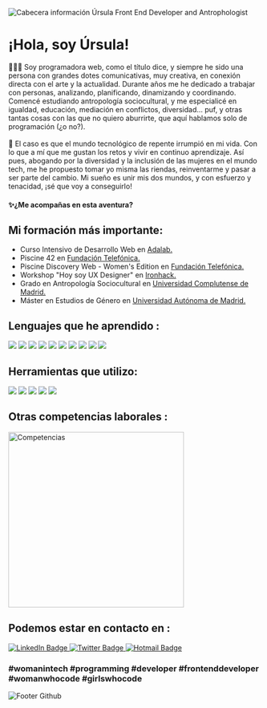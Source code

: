 ![Cabecera información Úrsula Front End Developer and Antrophologist](https://user-images.githubusercontent.com/113980852/229871158-27f065ed-824d-498e-a784-2921a97faf1f.png)

<h1>¡Hola, soy Úrsula!</h1>
👩🏻‍💻 Soy programadora web, como el título dice, y siempre he sido una persona con grandes dotes comunicativas, muy creativa, en conexión directa con el arte y la actualidad. Durante años me he dedicado a trabajar con personas, analizando, planificando, dinamizando y coordinando. Comencé estudiando antropología sociocultural, y me especialicé en igualdad, educación, mediación en conflictos, diversidad... puf, y otras tantas cosas con las que no quiero aburrirte, que aquí hablamos solo de programación (¿o no?).
<br>
   
<br>
🌄 El caso es que el mundo tecnológico de repente irrumpió en mi vida. Con lo que a mí que me gustan los retos y vivir en continuo aprendizaje. Así pues, abogando por la diversidad y la inclusión de las mujeres en el mundo tech, me he propuesto tomar yo misma las riendas, reinventarme y pasar a ser parte del cambio.
Mi sueño es unir mis dos mundos, y con esfuerzo y tenacidad, ¡sé que voy a conseguirlo!

<h4>✨¿Me acompañas en esta aventura?</h4>

<h2>Mi formación más importante:</h2>

- Curso Intensivo de Desarrollo Web en [Adalab.](https://adalab.es/)
- Piscine 42 en [Fundación Telefónica.](https://www.fundaciontelefonica.com/)
- Piscine  Discovery  Web - Women's Edition en [Fundación Telefónica.](https://www.fundaciontelefonica.com/)
- Workshop "Hoy soy UX Designer" en [Ironhack.](https://lp.ironhack.com/es/spain?utm_campaign=MAD_Spain_Madrid_Global_Search_Brand_ES&utm_source=google&utm_content=search-brand&utm_medium=cpc&utm_term=ironhack%20espa%C3%B1a&gclid=Cj0KCQjwla-hBhD7ARIsAM9tQKtDhVZlXqN2L-FfRRPok3yi16bGvbMwCGGgdRBanZ08zrLKhLLU3hIaAgmhEALw_wcB)
- Grado en Antropología Sociocultural en [Universidad Complutense de Madrid.](https://www.ucm.es/)
- Máster en Estudios de Género en [Universidad Autónoma de Madrid.](https://www.uam.es/uam/inicio)

<div>
<h2>Lenguajes que he aprendido :</h2>
   <img src="https://img.shields.io/badge/HTML5-E34F26?style=for-the-badge&logo=html5&logoColor=white"/>
     <img src="https://img.shields.io/badge/CSS3-1572B6?style=for-the-badge&logo=css3&logoColor=white"/>
     <img src="https://img.shields.io/badge/Sass-CC6699?style=for-the-badge&logo=sass&logoColor=white"/> 
 <img src="https://img.shields.io/badge/JavaScript-323330?style=for-the-badge&logo=javascript&logoColor=F7DF1E"/>
 <img src="https://img.shields.io/badge/React-20232A?style=for-the-badge&logo=react&logoColor=61DAFB"/>
   <img src="https://img.shields.io/badge/Node.js-43853D?style=for-the-badge&logo=node.js&logoColor=white"/>
   <img src="https://img.shields.io/badge/Express.js-404D59?style=for-the-badge&logo=Express&logoColor=white"/>
   <img src="https://img.shields.io/badge/SQLite-07405E?style=for-the-badge&logo=sqlite&logoColor=white"/>
 <img src="https://img.shields.io/badge/C-3EB5FF?style=for-the-badge&logo=C&logoColor=white"/>
  <img src="https://img.shields.io/badge/Bash-8E8E8E?style=for-the-badge&logo=BASH&logoColor=white"/>
</div>
<div>
<h2>Herramientas que utilizo:</h2>
  <img src="https://img.shields.io/badge/Visual_Studio_Code-0078D4?style=for-the-badge&logo=visual%20studio%20code&logoColor=white"/>
   <img src="https://img.shields.io/badge/NPM-cc3838?style=for-the-badge&logo=NPM&logoColor=white"/>
  <img src="https://img.shields.io/badge/GitHub-100000?style=for-the-badge&logo=github&logoColor=white"/>
   <img src="https://img.shields.io/badge/GIT-E44C30?style=for-the-badge&logo=git&logoColor=white"/>
  <img src="https://img.shields.io/badge/SLACK-4a154b?style=for-the-badge&logo=SLACK&logoColor=white"/>

   
</div>
<div>
 <h2>Otras competencias laborales :</h2>
 <img width="350" height="350" alt="Competencias" src="https://user-images.githubusercontent.com/113980852/229901187-3593f8fd-1b9a-4dce-bb9c-fb921acd132c.png"></img>

  <h2>Podemos estar en contacto en :</h2>
   <a href="https://www.linkedin.com/in/ursulaborregotoledano/">
    <img src="https://img.shields.io/badge/LinkedIn-purple?style=for-the-badge&logo=linkedin&logoColor=white" alt="LinkedIn Badge"/>
  </a>
    <a href="https://twitter.com/TweetHoneySweet">
    <img src="https://img.shields.io/badge/Twitter-3EB5FF?style=for-the-badge&logo=twitter&logoColor=white" alt="Twitter Badge"/>
  </a>
     </a>
     <a href="mailto:ursulaborrego@hotmail.com">
    <img src="https://img.shields.io/badge/Hotmail-blue?style=for-the-badge&logo=microsoft-outlook&logoColor=white" alt="Hotmail Badge"/>
  </a>
  
 

</div>
<h3>#womanintech #programming #developer #frontenddeveloper #womanwhocode #girlswhocode</h3>

![Footer Github](https://user-images.githubusercontent.com/113980852/229883842-8849d8bd-1ab3-4ff2-b4bd-56b996c147e2.png)
